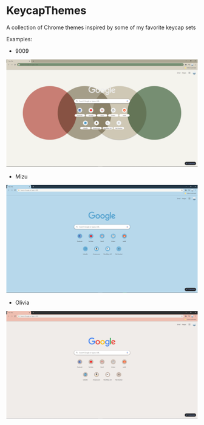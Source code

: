 # KeycapThemes

A collection of Chrome themes inspired by some of my favorite keycap sets

Examples:

- 9009

![Image of 9009](examples/Example9009.png)

- Mizu

![Image of Mizu](examples/ExampleMizu.png)

- Olivia

![Image of Olivia](examples/ExampleOlivia.png)

